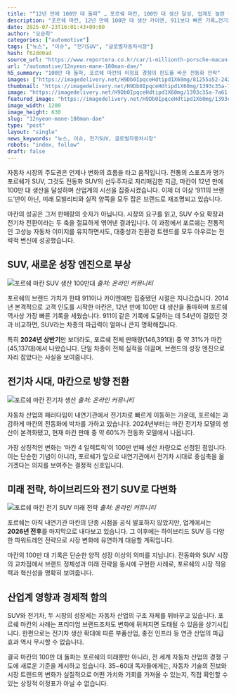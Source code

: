 ```yaml
---
title: "“12년 만에 100만 대 돌파” … 포르쉐 마칸, 100만 대 생산 달성, 업계도 놀란 속도"
description: "포르쉐 마칸, 12년 만에 100만 대 생산 카이엔, 911보다 빠른 기록…전기차 전환 가속 ..."
date: 2025-07-23T16:01:43+09:00
author: "오승희"
categories: ["automotive"]
tags: ["뉴스", "이슈", "전기SUV", "글로벌자동차시장"]
hash: f62dd0ad
source_url: "https://www.reportera.co.kr/car/1-millionth-porsche-macan-production/"
url: "/automotive/12nyeon-mane-100man-dae/"
h5_summary: "100만 대 돌파, 포르쉐 마칸의 이정표 경쟁의 판도를 바꾼 전동화 전략"
images: ["https://imagedelivery.net/H9Db0IpqceHdtipd1X60mg/81255a52-242e-45af-24df-fd3ad19bf000/public", "https://imagedelivery.net/H9Db0IpqceHdtipd1X60mg/1034af16-3be2-47ce-46f3-4f1b21000700/public", "https://imagedelivery.net/H9Db0IpqceHdtipd1X60mg/1393c35a-7a61-43fa-ac49-27c17b46f700/public", "https://imagedelivery.net/H9Db0IpqceHdtipd1X60mg/2ed8f4d4-698a-4b78-0552-80c4843b0700/public"]
thumbnail: "https://imagedelivery.net/H9Db0IpqceHdtipd1X60mg/1393c35a-7a61-43fa-ac49-27c17b46f700/public"
image: "https://imagedelivery.net/H9Db0IpqceHdtipd1X60mg/1393c35a-7a61-43fa-ac49-27c17b46f700/public"
featured_image: "https://imagedelivery.net/H9Db0IpqceHdtipd1X60mg/1393c35a-7a61-43fa-ac49-27c17b46f700/public"
image_width: 1200
image_height: 630
slug: "12nyeon-mane-100man-dae"
type: "post"
layout: "single"
news_keywords: "뉴스, 이슈, 전기SUV, 글로벌자동차시장"
robots: "index, follow"
draft: false
---
```


자동차 시장의 주도권은 언제나 변화의 흐름을 타고 움직입니다. 전통의 스포츠카 명가 포르쉐가 SUV, 그것도 전동화 SUV의 선두주자로 자리매김한 지금, 마칸이 12년 만에 100만 대 생산을 달성하며 산업계의 시선을 집중시켰습니다. 이제 더 이상 ‘911의 브랜드’만이 아닌, 미래 모빌리티와 실적 양쪽을 모두 잡은 브랜드로 재조명되고 있습니다.

마칸의 성공은 그저 판매량의 숫자가 아닙니다. 시장의 요구를 읽고, SUV 수요 확장과 전기차 전환이라는 두 축을 절묘하게 엮어낸 결과입니다. 이 과정에서 포르쉐는 전통적인 고성능 자동차 이미지를 유지하면서도, 대중성과 친환경 트렌드를 모두 아우르는 전략적 변신에 성공했습니다.

## SUV, 새로운 성장 엔진으로 부상

![포르쉐 마칸 SUV 생산 100만대](https://imagedelivery.net/H9Db0IpqceHdtipd1X60mg/2ed8f4d4-698a-4b78-0552-80c4843b0700/public)
*출처: 온라인 커뮤니티*


포르쉐의 브랜드 가치가 한때 911이나 카이엔에만 집중됐던 시절은 지나갔습니다. 2014년 본격적으로 고객 인도를 시작한 마칸은, 12년 만에 100만 대 생산을 돌파하며 포르쉐 역사상 가장 빠른 기록을 세웠습니다. 911이 같은 기록에 도달하는 데 54년이 걸렸던 것과 비교하면, SUV라는 차종의 파급력이 얼마나 큰지 명확해집니다.

특히 **2024년 상반기**만 보더라도, 포르쉐 전체 판매량(146,391대) 중 약 31%가 마칸(45,137대)에서 나왔습니다. 단일 차종이 전체 실적을 이끌며, 브랜드의 성장 엔진으로 자리 잡았다는 사실을 보여줍니다.

## 전기차 시대, 마칸으로 방향 전환

![포르쉐 마칸 전기차 생산](https://imagedelivery.net/H9Db0IpqceHdtipd1X60mg/1034af16-3be2-47ce-46f3-4f1b21000700/public)
*출처: 온라인 커뮤니티*


자동차 산업의 패러다임이 내연기관에서 전기차로 빠르게 이동하는 가운데, 포르쉐는 과감하게 마칸의 전동화에 박차를 가하고 있습니다. 2024년부터는 마칸 전기차 모델의 생산이 본격화됐고, 현재 마칸 판매 중 약 60%가 전동화 모델에서 나옵니다.

가장 상징적인 변화는 ‘마칸 4 일렉트릭’이 100만 번째 생산 차량으로 선정된 점입니다. 이는 단순한 기념이 아니라, 포르쉐가 앞으로 내연기관에서 전기차 시대로 중심축을 옮기겠다는 의지를 보여주는 결정적 신호입니다.

## 미래 전략, 하이브리드와 전기 SUV로 다변화

![포르쉐 마칸 전기 SUV 미래 전략](https://imagedelivery.net/H9Db0IpqceHdtipd1X60mg/81255a52-242e-45af-24df-fd3ad19bf000/public)
*출처: 온라인 커뮤니티*


포르쉐는 아직 내연기관 마칸의 단종 시점을 공식 발표하지 않았지만, 업계에서는 **2026년 전후**를 마지막으로 내다보고 있습니다. 그 이후에는 하이브리드 SUV 등 다양한 파워트레인 전략으로 시장 변화에 유연하게 대응할 계획입니다.

마칸의 100만 대 기록은 단순한 양적 성장 이상의 의미를 지닙니다. 전동화와 SUV 시장의 교차점에서 브랜드 정체성과 미래 전략을 동시에 구현한 사례로, 포르쉐의 시장 적응력과 혁신성을 명확히 보여줍니다.

## 산업계 영향과 경제적 함의

SUV와 전기차, 두 시장의 성장세는 자동차 산업의 구조 자체를 뒤바꾸고 있습니다. 포르쉐 마칸의 사례는 프리미엄 브랜드조차도 변화에 뒤처지면 도태될 수 있음을 상기시킵니다. 한편으로는 전기차 생산 확대에 따른 부품산업, 충전 인프라 등 연관 산업의 파급 효과 역시 무시할 수 없습니다.

결국 마칸의 100만 대 돌파는 포르쉐의 미래뿐만 아니라, 전 세계 자동차 산업의 경쟁 구도에 새로운 기준을 제시하고 있습니다. 35~60대 독자들에게는, 자동차 기술의 진보와 시장 트렌드의 변화가 실질적으로 어떤 가치와 기회를 가져올 수 있는지, 직접 확인할 수 있는 상징적 이정표가 아닐 수 없습니다.
